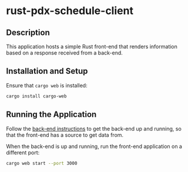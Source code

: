 # rust-pdx-schedule-client

## Description

This application hosts a simple Rust front-end that renders information based on a response received from a back-end.

## Installation and Setup

Ensure that `cargo web` is installed:

```bash
cargo install cargo-web
```

## Running the Application

Follow the [back-end instructions](../README.md) to get the back-end up and running, so that the front-end has a source to get data from.

When the back-end is up and running, run the front-end application on a different port:

```bash
cargo web start --port 3000
```
